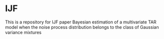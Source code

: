 # IJF
This is a repository for IJF paper Bayesian estimation of a multivariate TAR model when the noise process distribution belongs to the class of Gaussian variance mixtures
